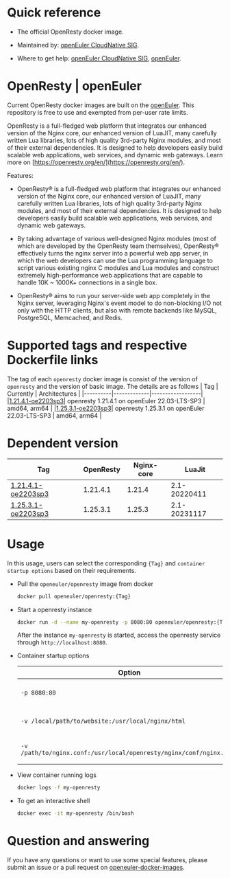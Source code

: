 # Quick reference

- The official OpenResty docker image.

- Maintained by: [openEuler CloudNative SIG](https://gitee.com/openeuler/cloudnative).

- Where to get help: [openEuler CloudNative SIG](https://gitee.com/openeuler/cloudnative), [openEuler](https://gitee.com/openeuler/community).

# OpenResty | openEuler
Current OpenResty docker images are built on the [openEuler](https://repo.openeuler.org/). This repository is free to use and exempted from per-user rate limits.

OpenResty is a full-fledged web platform that integrates our enhanced version of the Nginx core, our enhanced version of LuaJIT, many carefully written Lua libraries, lots of high quality 3rd-party Nginx modules, and most of their external dependencies. It is designed to help developers easily build scalable web applications, web services, and dynamic web gateways. Learn more on [https://openresty.org/en/](https://openresty.org/en/)⁠.

Features:
- OpenResty® is a full-fledged web platform that integrates our enhanced version of the Nginx core, our enhanced version of LuaJIT, many carefully written Lua libraries, lots of high quality 3rd-party Nginx modules, and most of their external dependencies. It is designed to help developers easily build scalable web applications, web services, and dynamic web gateways.

- By taking advantage of various well-designed Nginx modules (most of which are developed by the OpenResty team themselves), OpenResty® effectively turns the nginx server into a powerful web app server, in which the web developers can use the Lua programming language to script various existing nginx C modules and Lua modules and construct extremely high-performance web applications that are capable to handle 10K ~ 1000K+ connections in a single box.

- OpenResty® aims to run your server-side web app completely in the Nginx server, leveraging Nginx's event model to do non-blocking I/O not only with the HTTP clients, but also with remote backends like MySQL, PostgreSQL, Memcached, and Redis.

# Supported tags and respective Dockerfile links
The tag of each `openresty` docker image is consist of the version of `openresty` and the version of basic image. The details are as follows
|    Tag   |  Currently  |   Architectures  |
|----------|-------------|------------------|
|[1.21.4.1-oe2203sp3](https://gitee.com/openeuler/openeuler-docker-images/blob/master/openresty/1.21.4.1/22.03-lts-sp3/Dockerfile)| openresty 1.21.4.1 on openEuler 22.03-LTS-SP3 | amd64, arm64 |
|[1.25.3.1-oe2203sp3](https://gitee.com/openeuler/openeuler-docker-images/blob/master/openresty/1.25.3.1/22.03-lts-sp3/Dockerfile)| openresty 1.25.3.1 on openEuler 22.03-LTS-SP3 | amd64, arm64 |



# Dependent version

| Tag                                                          | OpenResty | Nginx-core | LuaJit       |
| ------------------------------------------------------------ | --------- | ---------- | ------------ |
| [1.21.4.1-oe2203sp3](https://gitee.com/openeuler/openeuler-docker-images/blob/master/openresty/1.21.4.1/22.03-lts-sp3/Dockerfile) | 1.21.4.1  | 1.21.4     | 2.1-20220411 |
| [1.25.3.1-oe2203sp3](https://gitee.com/openeuler/openeuler-docker-images/blob/master/openresty/1.25.3.1/22.03-lts-sp3/Dockerfile) | 1.25.3.1  | 1.25.3     | 2.1-20231117 |



# Usage

In this usage, users can select the corresponding `{Tag}` and `container startup options` based on their requirements.

- Pull the `openeuler/openresty` image from docker

	```bash
	docker pull openeuler/openresty:{Tag}
	```

- Start a openresty instance

	```bash
	docker run -d --name my-openresty -p 8080:80 openeuler/openresty:{Tag}
	```
	After the instance `my-openresty` is started, access the openresty service through `http://localhost:8080`.

- Container startup options

	| Option | Description |
	|--|--|
	| `-p 8080:80` | Expose nginx on `localhost:8080`. |
	| `-v /local/path/to/website:/usr/local/nginx/html` | Mount and serve a local website. |
	| `-v /path/to/nginx.conf:/usr/local/openresty/nginx/conf/nginx.conf` | Local [configuration file](https://nginx.org/en/docs/)⁠ `nginx.conf`. |

- View container running logs

	```bash
	docker logs -f my-openresty
	```

- To get an interactive shell

	```bash
	docker exec -it my-openresty /bin/bash
	```
	
# Question and answering
If you have any questions or want to use some special features, please submit an issue or a pull request on [openeuler-docker-images](https://gitee.com/openeuler/openeuler-docker-images).